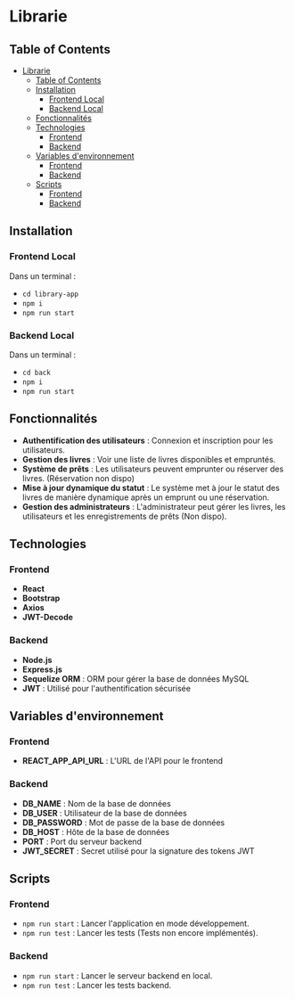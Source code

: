 # Librarie

## Table of Contents

- [Librarie](#librarie)
  - [Table of Contents](#table-of-contents)
  - [Installation](#installation)
    - [Frontend Local](#frontend-local)
    - [Backend Local](#backend-local)
  - [Fonctionnalités](#fonctionnalités)
  - [Technologies](#technologies)
    - [Frontend](#frontend)
    - [Backend](#backend)
  - [Variables d'environnement](#variables-denvironnement)
    - [Frontend](#frontend-1)
    - [Backend](#backend-1)
  - [Scripts](#scripts)
    - [Frontend](#frontend-2)
    - [Backend](#backend-2)

## Installation

### Frontend Local
Dans un terminal :
- `cd library-app`
- `npm i`
- `npm run start`

### Backend Local
Dans un terminal :
- `cd back`
- `npm i`
- `npm run start`

## Fonctionnalités

- **Authentification des utilisateurs** : Connexion et inscription pour les utilisateurs.
- **Gestion des livres** : Voir une liste de livres disponibles et empruntés.
- **Système de prêts** : Les utilisateurs peuvent emprunter ou réserver des livres. (Réservation non dispo)
- **Mise à jour dynamique du statut** : Le système met à jour le statut des livres de manière dynamique après un emprunt ou une réservation.
- **Gestion des administrateurs** : L'administrateur peut gérer les livres, les utilisateurs et les enregistrements de prêts (Non dispo).

## Technologies

### Frontend
- **React**
- **Bootstrap**
- **Axios**
- **JWT-Decode**

### Backend
- **Node.js**
- **Express.js** 
- **Sequelize ORM** : ORM pour gérer la base de données MySQL
- **JWT** : Utilisé pour l'authentification sécurisée

## Variables d'environnement

### Frontend
- **REACT_APP_API_URL** : L'URL de l'API pour le frontend

### Backend
- **DB_NAME** : Nom de la base de données
- **DB_USER** : Utilisateur de la base de données
- **DB_PASSWORD** : Mot de passe de la base de données
- **DB_HOST** : Hôte de la base de données
- **PORT** : Port du serveur backend
- **JWT_SECRET** : Secret utilisé pour la signature des tokens JWT

## Scripts

### Frontend
- `npm run start` : Lancer l'application en mode développement.
- `npm run test` : Lancer les tests (Tests non encore implémentés).

### Backend
- `npm run start` : Lancer le serveur backend en local.
- `npm run test` : Lancer les tests backend.
